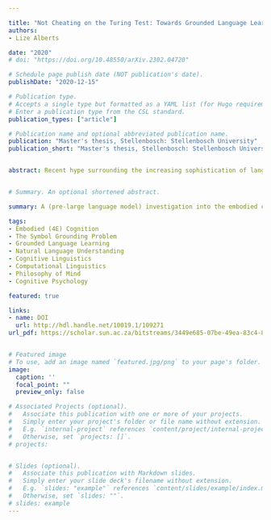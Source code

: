 ```yaml
---

title: "Not Cheating on the Turing Test: Towards Grounded Language Learning in Artificial Intelligence"
authors: 
- Lize Alberts

date: "2020"
# doi: "https://doi.org/10.48550/arXiv.2302.04720"

# Schedule page publish date (NOT publication's date).
publishDate: "2020-12-15"

# Publication type.
# Accepts a single type but formatted as a YAML list (for Hugo requirements).
# Enter a publication type from the CSL standard.
publication_types: ["article"]

# Publication name and optional abbreviated publication name.
publication: "Master's thesis, Stellenbosch: Stellenbosch University"
publication_short: "Master's thesis, Stellenbosch: Stellenbosch University"


abstract: Recent hype surrounding the increasing sophistication of language processing models has renewed optimism regarding machines achieving a human-like command of natural language. Research in the area of natural language understanding (NLU) in artificial intelligence claims to have been making great strides in this area, however, the lack of conceptual clarity/consistency in how 'understanding' is used in this and other disciplines makes it difficult to discern how close we actually are. In this interdisciplinary research thesis, I integrate insights from cognitive science/psychology, philosophy of mind, and cognitive linguistics, and evaluate it against a critical review of current approaches in NLU to explore the basic requirements--and remaining challenges--for developing artificially intelligent systems with human-like capacities for language use and comprehension.


# Summary. An optional shortened abstract.

summary: A (pre-large language model) investigation into the embodied cognitive factors involved in language use and comprehension, and how this could be used to enhance grounded language learning in artificial intelligence. 

tags:
- Embodied (4E) Cognition
- The Symbol Grounding Problem
- Grounded Language Learning
- Natural Language Understanding
- Cognitive Linguistics
- Computational Linguistics
- Philosophy of Mind
- Cognitive Psychology

featured: true

links:
- name: DOI
  url: http://hdl.handle.net/10019.1/109271
url_pdf: https://scholar.sun.ac.za/bitstreams/3449e685-07be-49ea-83c4-8632af57fe2a/download


# Featured image
# To use, add an image named `featured.jpg/png` to your page's folder. 
image:
  caption: ''
  focal_point: ""
  preview_only: false

# Associated Projects (optional).
#   Associate this publication with one or more of your projects.
#   Simply enter your project's folder or file name without extension.
#   E.g. `internal-project` references `content/project/internal-project/index.md`.
#   Otherwise, set `projects: []`.
# projects:


# Slides (optional).
#   Associate this publication with Markdown slides.
#   Simply enter your slide deck's filename without extension.
#   E.g. `slides: "example"` references `content/slides/example/index.md`.
#   Otherwise, set `slides: ""`.
# slides: example
---
```



